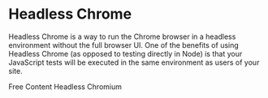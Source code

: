 # Headless Chrome

Headless Chrome is a way to run the Chrome browser in a headless environment without the full browser UI. One of the benefits of using Headless Chrome (as opposed to testing directly in Node) is that your JavaScript tests will be executed in the same environment as users of your site.

<ResourceGroupTitle>Free Content</ResourceGroupTitle>
<BadgeLink colorScheme='yellow' badgeText='Read' href='https://chromium.googlesource.com/chromium/src/+/lkgr/headless/README.md'>Headless Chromium</BadgeLink>